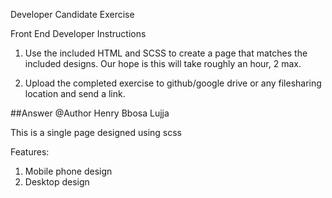 Developer Candidate Exercise

Front End Developer
Instructions

1. Use the included HTML and SCSS to create a page that matches the included designs. Our hope is this will take roughly an hour, 2 max.

2. Upload the completed exercise to github/google drive or any filesharing location and send a link.

##Answer
@Author Henry Bbosa Lujja

This is a single page designed using scss

Features:

1. Mobile phone design
2. Desktop design
